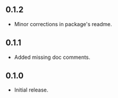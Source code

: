 ## 0.1.2

- Minor corrections in package's readme.

## 0.1.1

- Added missing doc comments.

## 0.1.0

- Initial release.
